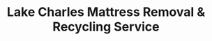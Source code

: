 ---
layout: location.njk
title: "Lake Charles Mattress Removal & Recycling Service"
description: "Lake Charles mattress recycling with 1M+ mattresses recycled nationwide. Next-day pickup  100% recycling guaranteed. Serving Louisiana's petrochemical capital with industrial worker scheduling."
permalink: /mattress-removal/louisiana/lake-charles/
city: Lake Charles
state: Louisiana
stateAbbreviation: LA
stateSlug: louisiana
tier: 2
coordinates:
  lat: 30.2266
  lng: -93.2174
pricing:
  startingPrice: 125
  single: 125
  queen: 155
  king: 180
  boxSpring: 30
neighborhoods:
  - name: Downtown
    zipCodes: [70601]
  - name: Historic District
    zipCodes: [70601]
  - name: Charpentier District
    zipCodes: [70601]
  - name: Prien Lake
    zipCodes: [70605]
  - name: South Lake Charles
    zipCodes: [70605]
  - name: Westlake
    zipCodes: [70669]
  - name: Moss Bluff
    zipCodes: [70611]
  - name: Carlyss
    zipCodes: [70663]
  - name: University District
    zipCodes: [70605]
  - name: Country Club
    zipCodes: [70605]
  - name: Riverside
    zipCodes: [70601]
  - name: Enterprise Boulevard
    zipCodes: [70601]
  - name: Ryan Street
    zipCodes: [70601]
  - name: Broad Street
    zipCodes: [70601]
  - name: Nelson Road
    zipCodes: [70605]
  - name: Common Street
    zipCodes: [70601]
  - name: McNeese University Area
    zipCodes: [70609]
  - name: Contraband Bayou
    zipCodes: [70605]
  - name: Lake Street
    zipCodes: [70601]
  - name: Kirkman Street
    zipCodes: [70601]
zipCodes: [70601, 70605, 70609, 70611, 70663, 70669]
recyclingPartners:
  - Calcasieu Parish Solid Waste
  - City of Lake Charles Public Works
  - Republic Services Southwest Louisiana
  - Louisiana Environmental Services
localRegulations: "Calcasieu Parish bulk item collection requires scheduling through city services or contracted haulers during designated pickup days. We offer door-to-door service any day with guaranteed 100% mattress recycling."
nearbyCities:
  - name: New Orleans
    slug: new-orleans
    distance: 200
    isSuburb: false
  - name: Baton Rouge
    slug: baton-rouge
    distance: 140
    isSuburb: false
  - name: Lafayette
    slug: lafayette
    distance: 75
    isSuburb: false
reviews:
  count: 387
  featured:
    - text: "Refinery shutdown meant we finally had time to clear out the guest bedroom. These guys handled pickup Thursday afternoon, right between my shift rotations."
      author: "Carlos M."
      neighborhood: "Westlake"
    - text: "Hurricane season prep required clearing space in our garage and we had two old mattresses taking up half the room. Working at Memorial Hospital means weird schedules, but they accommodated my 3 PM availability perfectly. Quick, professional, and they actually recycle everything which matters in our coastal community that's seen too much storm debris."
      author: "Dr. Patricia L."
      neighborhood: "Prien Lake"
    - text: "McNeese student housing transition and my parents needed the old mattresses gone before new semester furniture arrived. Called Monday morning, picked up Tuesday before noon. Exactly what busy families need during college move-in chaos."
      author: "Jennifer T."
      neighborhood: "University District"
faqs:
  - question: "Do you guarantee 100% recycling for every Lake Charles mattress pickup?"
    answer: "Yes! Over 1 million mattresses recycled nationwide with perfect recycling rate across 13+ years. Every Lake Charles mattress goes to certified facilities where springs become construction materials, foam becomes carpet padding, and fabrics enter textile recycling streams."
  - question: "How fast can you schedule pickup throughout Lake Charles areas?"
    answer: "Next-day service covers all Lake Charles neighborhoods, from downtown petrochemical districts to Prien Lake residential areas and Moss Bluff communities. We work efficiently around refinery schedules and healthcare worker shifts."
  - question: "Can your service accommodate Lake Charles' industrial work schedules?"
    answer: "Absolutely! Our 13+ years serving industrial cities means understanding refinery shift patterns, healthcare worker rotations, and petrochemical plant schedules. We coordinate seamlessly with facilities like Citgo and Phillips 66 for employee housing needs."
  - question: "What does Lake Charles' $125 starting price include?"
    answer: "Complete service covers pickup, Calcasieu Parish-compliant disposal, transportation, plus guaranteed 100% recycling. Stair fees ($10/flight) and carries over 75 feet cost extra. Zero landfill waste, ever."
  - question: "Do you coordinate with Lake Charles' hurricane season and industrial maintenance schedules?"
    answer: "Yes! We understand Southwest Louisiana's calendar including hurricane season preparations, refinery turnaround schedules, and McNeese University academic transitions. Our team works with busy families and industrial workers for convenient scheduling around petrochemical capital demands."
  - question: "How is your service different from Calcasieu Parish bulk pickup and city collection?"
    answer: "While parish bulk pickup requires scheduled collection days and city services have designated timing, our specialized service provides reliable next-day pickup with guaranteed 100% recycling - no scheduled collection waiting, municipal timing restrictions, or parish coordination needed."
  - question: "Are you properly licensed for Calcasieu Parish mattress disposal and recycling?"
    answer: "Yes, we maintain full Calcasieu Parish hauling licenses and work exclusively with approved facilities. Unlike basic municipal services using potential landfill disposal, we guarantee every mattress reaches certified recycling facilities, supporting Lake Charles' industrial environmental values through our proven 1+ million mattress recycling achievement."
  - question: "Can you work with refinery workers and healthcare facility schedules?"
    answer: "Definitely! Our industrial community expertise includes coordination with petrochemical facility managers, healthcare workers managing shift rotations, and families balancing industrial work schedules. We provide dependable service matching professional demands in Louisiana's petrochemical capital."
schema:
  "@context": "https://schema.org"
  "@type": "LocalBusiness"
  "name": "A Bedder World Lake Charles"
  "address":
    "@type": "PostalAddress"
    "addressLocality": "Lake Charles"
    "addressRegion": "Louisiana"
    "addressCountry": "US"
  "geo":
    "@type": "GeoCoordinates"
    "latitude": 30.2266
    "longitude": -93.2174
  "telephone": "720-263-6094"
  "priceRange": "$125-$180"
  "serviceArea": "Lake Charles, Louisiana"
  "aggregateRating":
    "@type": "AggregateRating"
    "ratingValue": "4.9"
    "reviewCount": "387"
pageContent:
  heroDescription: "Expert mattress removal serving Louisiana's petrochemical capital. Next-day pickup available from downtown refinery districts to Prien Lake residential areas throughout Lake Charles. Scheduling designed for industrial workers, healthcare professionals, and busy families. Supported by 1M+ mattresses recycled nationwide."
  aboutService: |
    <p>Next-day mattress pickup throughout Lake Charles comes with scheduling designed around this industrial city's unique demands - from managing refinery worker shift patterns to coordinating with hurricane season preparations in Louisiana's petrochemical capital. Our service covers everything from downtown industrial districts to Prien Lake family neighborhoods, simplifying mattress removal for Southwest Louisiana's hardest-working community.</p>
    
    <p>Over 1,400 Lake Charles customers have chosen our reliable mattress removal over Calcasieu Parish bulk pickup scheduling restrictions. From clearing refinery worker housing between job rotations to helping healthcare professionals upgrade home furniture and assisting families during McNeese University transitions, our pickup timing coordinates seamlessly with this industrial community's distinctive petrochemical schedules and healthcare facility demands.</p>
    
    <p>Every collected mattress receives 100% recycling through certified facilities - never contributing to Calcasieu Parish landfill burden. Springs transform into construction materials, foam becomes carpet padding, while fabric enters textile recycling streams. This environmental responsibility aligns with Lake Charles' industrial sustainability values and coastal resilience efforts, supported by our 1+ million mattress recycling milestone nationwide.</p>
  serviceAreasIntro: "Throughout Lake Charles' diverse communities from downtown petrochemical districts to Prien Lake residential developments and University District family areas surrounding Louisiana's distinguished industrial capital, our comprehensive service network includes all residential zones:"
  regulationsCompliance: "Operating as licensed Calcasieu Parish waste haulers specializing in mattress recycling, we coordinate with city services and contracted collection schedules for large item removal. Unlike parish bulk pickup's designated collection days and city service timing requirements, our service provides convenient next-day pickup with predictable pricing plus guaranteed 100% recycling through certified facilities - eliminating scheduled collection waiting, municipal timing coordination, or parish service limitations."
  environmentalImpact: |
    <p>Industrial city mattress waste from refinery worker housing changes, healthcare facility upgrades, and university student transitions creates significant disposal challenges, yet our recycling-first approach eliminates every Lake Charles mattress from landfill disposal. Contributing to our 1+ million mattresses recycled nationwide across 13+ years, each Lake Charles pickup supports environmental protection through comprehensive materials recovery that reinforces petrochemical industry sustainability initiatives and healthcare community environmental responsibility.</p>
    
    <p>Regional partnerships transform Lake Charles mattresses into productive materials - steel springs support post-hurricane rebuilding construction projects, memory foam becomes underlay for industrial facilities, while fabric elements join textile recycling streams. This approach complements Citgo, Phillips 66, and Memorial Hospital sustainability values while supporting Calcasieu Parish environmental initiatives plus responsible industrial waste management reflecting Lake Charles' status as Louisiana's distinguished petrochemical capital and resilient coastal community.</p>
    
    <p>Petrochemical workers, healthcare professionals, university families, and residents throughout Lake Charles neighborhoods benefit from mattress disposal keeping materials in productive circulation rather than consuming parish landfill capacity. Our environmental responsibility supports community industrial excellence goals and coastal resilience while contributing to sustainable practices honoring Lake Charles' position as Louisiana's premier petrochemical center and hurricane-resilient coastal city.</p>
  howItWorksScheduling: "Appointment coordination accommodates Lake Charles' industrial calendar - working around refinery turnaround schedules, healthcare shift rotations, hurricane season preparations, and McNeese University academic timing while respecting professional work demands and industrial facility access protocols throughout Louisiana's distinguished petrochemical capital."
  howItWorksService: "Our experienced team navigates Lake Charles' industrial landscape expertly - from petrochemical facility coordination in refinery districts to healthcare logistics management and university area family neighborhoods throughout Calcasieu Parish's distinguished industrial and educational employment center."
  howItWorksDisposal: "Each Lake Charles mattress contributes to our 1+ million recycling achievement through comprehensive materials separation processes. Springs, foam, and fabrics receive certified facility processing, transforming industrial community waste into productive new materials rather than parish landfill burden - supporting Lake Charles' industrial excellence goals and nationwide sustainability advancement through responsible petrochemical capital stewardship."
  sidebarStats:
    mattressesRemoved: "1,467"
---
